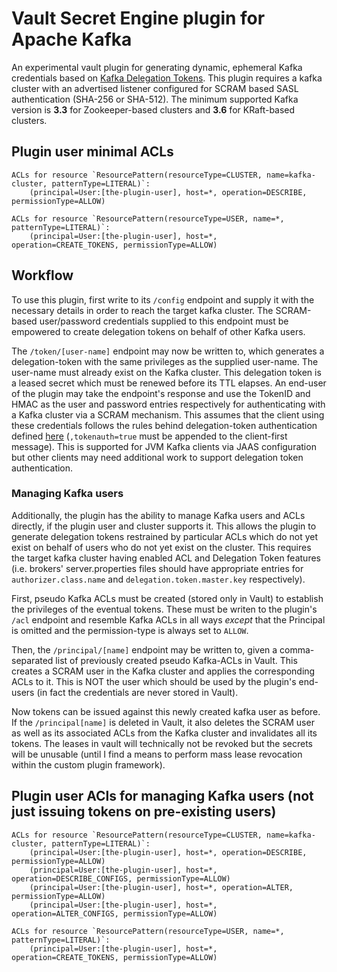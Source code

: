 # Vault Secret Engine plugin for Apache Kafka

An experimental vault plugin for generating dynamic, ephemeral Kafka credentials based on [Kafka Delegation Tokens](https://docs.confluent.io/platform/current/kafka/authentication_sasl/authentication_sasl_delegation.html#kafka-sasl-delegate-auth).  This plugin requires a kafka cluster with an advertised listener configured for SCRAM based SASL authentication (SHA-256 or SHA-512).  The minimum supported Kafka version is **3.3** for Zookeeper-based clusters and **3.6** for KRaft-based clusters.

## Plugin user minimal ACLs

```
ACLs for resource `ResourcePattern(resourceType=CLUSTER, name=kafka-cluster, patternType=LITERAL)`:
 	(principal=User:[the-plugin-user], host=*, operation=DESCRIBE, permissionType=ALLOW)

ACLs for resource `ResourcePattern(resourceType=USER, name=*, patternType=LITERAL)`: 
 	(principal=User:[the-plugin-user], host=*, operation=CREATE_TOKENS, permissionType=ALLOW)
```

## Workflow

To use this plugin, first write to its `/config` endpoint and supply it with the necessary details in order to reach the target kafka cluster.  The SCRAM-based user/password credentials supplied to this endpoint must be empowered to create delegation tokens on behalf of other Kafka users.

The `/token/[user-name]` endpoint may now be written to, which generates a delegation-token with the same privileges as the supplied user-name.  The user-name must already exist on the Kafka cluster.  This delegation token is a leased secret which must be renewed before its TTL elapses.  An end-user of the plugin may take the endpoint's response and use the TokenID and HMAC as the user and password entries respectively for authenticating with a Kafka cluster via a SCRAM mechanism.  This assumes that the client using these credentials follows the rules behind delegation-token authentication defined [here](https://cwiki.apache.org/confluence/display/KAFKA/KIP-48+Delegation+token+support+for+Kafka#KIP48DelegationtokensupportforKafka-SCRAMExtensions) (`,tokenauth=true` must be appended to the client-first message).  This is supported for JVM Kafka clients via JAAS configuration but other clients may need additional work to support delegation token authentication.

### Managing Kafka users

Additionally, the plugin has the ability to manage Kafka users and ACLs directly, if the plugin user and cluster supports it.  This allows the plugin to generate delegation tokens restrained by particular ACLs which do not yet exist on behalf of users who do not yet exist on the cluster. This requires the target kafka cluster having enabled ACL and Delegation Token features (i.e. brokers' server.properties files should have appropriate entries for `authorizer.class.name` and `delegation.token.master.key` respectively).

First, pseudo Kafka ACLs must be created (stored only in Vault) to establish the privileges of the eventual tokens.  These must be writen to the plugin's `/acl` endpoint and resemble Kafka ACLs in all ways *except* that the Principal is omitted and the permission-type is always set to `ALLOW`.

Then, the `/principal/[name]` endpoint may be written to, given a comma-separated list of previously created pseudo Kafka-ACLs in Vault. This creates a SCRAM user in the Kafka cluster and applies the corresponding ACLs to it.  This is NOT the user which should be used by the plugin's end-users (in fact the credentials are never stored in Vault).

Now tokens can be issued against this newly created kafka user as before.  If the `/principal[name]` is deleted in Vault, it also deletes the SCRAM user as well as its associated ACLs from the Kafka cluster and invalidates all its tokens.  The leases in vault will technically not be revoked but the secrets will be unusable (until I find a means to perform mass lease revocation within the custom plugin framework).


## Plugin user ACls for managing Kafka users (not just issuing tokens on pre-existing users)

```
ACLs for resource `ResourcePattern(resourceType=CLUSTER, name=kafka-cluster, patternType=LITERAL)`:
	(principal=User:[the-plugin-user], host=*, operation=DESCRIBE, permissionType=ALLOW)
 	(principal=User:[the-plugin-user], host=*, operation=DESCRIBE_CONFIGS, permissionType=ALLOW)
	(principal=User:[the-plugin-user], host=*, operation=ALTER, permissionType=ALLOW)
	(principal=User:[the-plugin-user], host=*, operation=ALTER_CONFIGS, permissionType=ALLOW)

ACLs for resource `ResourcePattern(resourceType=USER, name=*, patternType=LITERAL)`: 
 	(principal=User:[the-plugin-user], host=*, operation=CREATE_TOKENS, permissionType=ALLOW)
```
